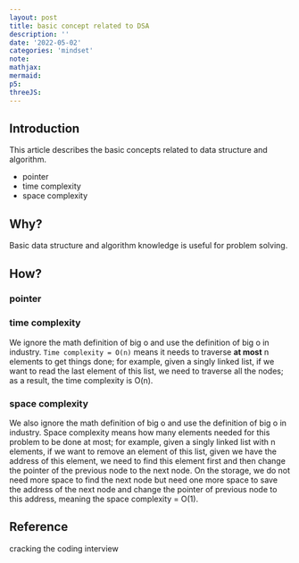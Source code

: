```yaml
---
layout: post
title: basic concept related to DSA
description: ''
date: '2022-05-02'
categories: 'mindset'
note:
mathjax:
mermaid:
p5:
threeJS:
---
```


## Introduction

This article describes the basic concepts related to data structure and algorithm.

* pointer
* time complexity
* space complexity

## Why?

Basic data structure and algorithm knowledge is useful for problem solving.

## How?

### pointer



### time complexity

We ignore the math definition of big o and use the definition of big o in industry. `Time complexity = O(n)` means it needs to traverse **at most** n elements to get things done; for example, given a singly linked list, if we want to read the last element of this list, we need to traverse all the nodes; as a result, the time complexity is O(n).

### space complexity

We also ignore the math definition of big o and use the definition of big o in industry. Space complexity means how many elements needed for this problem to be done at most; for example, given a singly linked list with n elements, if we want to remove an element of this list, given we have the address of this element, we need to find this element first and then change the pointer of the previous node to the next node. On the storage, we do not need more space to find the next node but need one more space to save the address of the next node and change the pointer of previous node to this address, meaning the space complexity = O(1).

## Reference

cracking the coding interview

